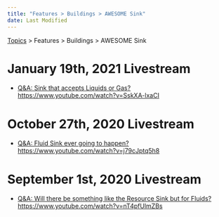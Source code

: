 ```yaml
---
title: "Features > Buildings > AWESOME Sink"
date: Last Modified
---
```

[Topics](../../../topics.md) > Features > Buildings > AWESOME Sink

# January 19th, 2021 Livestream
* [Q&A: Sink that accepts Liquids or Gas?](../../../transcriptions/yt-SskXA-lxaCI.md) https://www.youtube.com/watch?v=SskXA-lxaCI

# October 27th, 2020 Livestream
* [Q&A: Fluid Sink ever going to happen?](../../../transcriptions/yt-j79cJptq5h8.md) https://www.youtube.com/watch?v=j79cJptq5h8

# September 1st, 2020 Livestream
* [Q&A: Will there be something like the Resource Sink but for Fluids?](../../../transcriptions/yt-nT4pfUlmZBs.md) https://www.youtube.com/watch?v=nT4pfUlmZBs
